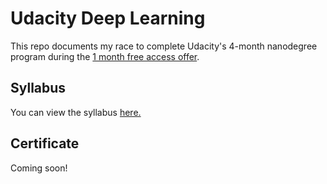 # Udacity Deep Learning
This repo documents my race to complete Udacity's 4-month nanodegree program during the [1 month free access offer](https://www.udacity.com/legal/en-us/one-month-free-access).

## Syllabus
You can view the syllabus [here.](syllabus.pdf)

## Certificate
Coming soon!